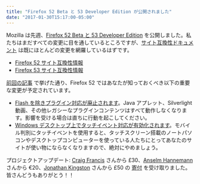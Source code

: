 ```yaml
---
title: "Firefox 52 Beta と 53 Developer Edition が公開されました"
date: "2017-01-30T15:17:00-05:00"
---
```

Mozilla は先週、[Firefox 52 Beta と 53 Developer Edition](https://www.mozilla.org/firefox/channel/) を公開しました。私たちはまだすべての変更に目を通しているところですが、[サイト互換性ドキュメント](https://www.fxsitecompat.dev/ja/docs/) は既にほとんどの変更を網羅しているはずです。

* [Firefox 52 サイト互換性情報](https://www.fxsitecompat.dev/ja/versions/52/)
* [Firefox 53 サイト互換性情報](https://www.fxsitecompat.dev/ja/versions/53/)

[前回の記事](https://www.fxsitecompat.dev/ja/blog/2016/firefox-51-beta-and-52-developer-edition-come-with-some-important-changes/) で挙げた通り、Firefox 52 ではあなたが知っておくべき以下の重要な変更が予定されています。

* [Flash を除きプラグイン対応が廃止されます](https://www.fxsitecompat.dev/ja/docs/2016/plug-in-support-has-been-dropped-other-than-flash/)。Java アプレット、Silverlight 動画、その他レガシーなプラグインコンテンツはすべて動作しなくなります。影響を受ける場合は直ちに行動を起こしてください。
* [Windows デスクトップ上でタッチイベント対応が有効化されます](https://www.fxsitecompat.dev/ja/docs/2016/touch-event-support-has-been-re-enabled-on-windows-desktop/)。モバイル判別にタッチイベントを使用すると、タッチスクリーン搭載のノートパソコンやデスクトップコンピューターを使っている人たちにとってあなたのサイトが使い物にならなくなりますので、絶対にやめましょう。

プロジェクトアップデート: [Craig Francis](https://twitter.com/craigfrancis) さんから £30、[Anselm Hannemann](https://twitter.com/helloanselm) さんから €20、[Jonathan Kingston](https://twitter.com/KingstonTime) さんから £50 の [寄付](https://www.fxsitecompat.dev/ja/contribute/#%E5%AF%84%E4%BB%98) を受け取りました。皆さんどうもありがとう！！
